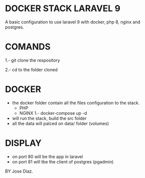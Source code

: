 
# DOCKER STACK LARAVEL 9

A basic configuration to use laravel 9 with docker, php 8, nginx and postgres.

# COMANDS
1.- git clone the respository

2.- cd to the folder cloned

# DOCKER
- the docker folder contain all the files configuration to the stack.
    - PHP
    - NGINX
1.- docker-compose up  -d 
- will run the stack, build the src folder
- all the data will palced on data/ folder (volumes)

# DISPLAY
- on port 80 will be the app in laravel
- on port 81 will tbe the client of postgres (pgadmin)

BY Jose Diaz.